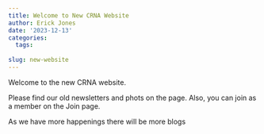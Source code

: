 ```yaml
---
title: Welcome to New CRNA Website
author: Erick Jones
date: '2023-12-13'
categories:
  tags:
  
slug: new-website
---
```


Welcome to the new CRNA website.

Please find our old newsletters and phots on the page.
Also, you can join as a member on the Join page.

As we have more happenings there will be more blogs


